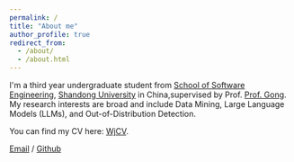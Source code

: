 ```yaml
---
permalink: /
title: "About me"
author_profile: true
redirect_from: 
  - /about/
  - /about.html
---
```


I'm a third year undergraduate student from [School of Software Engineering](https://www.sc.sdu.edu.cn/), [Shandong University](https://www.sdu.edu.cn/index.htm) in China,supervised by Prof. [Prof. Gong](https://faculty.sdu.edu.cn/gongyongshun/zh_CN/index.htm). My research interests are broad and include Data Mining, Large Language Models (LLMs), and Out-of-Distribution Detection.

You can find my CV here: [WjCV](assets/RenderCV_sb2nov_Theme.pdf).

[Email](mailto:202200300208@mail.sdu.edu.cn) / [Github](https://github.com/gaoweijun5)

